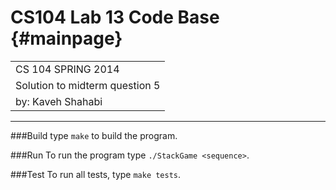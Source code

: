 CS104 Lab 13 Code Base                         {#mainpage}
======================

|                                                        |
| :------------------------------------------------------|
|  CS 104 SPRING 2014					|
|  Solution to midterm question 5|
|  by: Kaveh Shahabi |
----------------------------------------------------------

###Build
type `make` to build the program.

###Run
To run the program type `./StackGame <sequence>`.

###Test
To run all tests, type `make tests`.